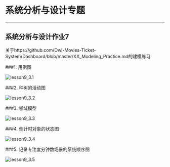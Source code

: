 # 系统分析与设计专题

---



## 系统分析与设计作业7



关于https://github.com/Owl-Movies-Ticket-System/Dashboard/blob/master/XX_Modeling_Practice.md的建模练习



###1. 用例图



![lesson9_3.1](https://starthemoon.github.io/images/lesson9_3.1.png)



###2. 种树的活动图



![lesson9_3.2](https://starthemoon.github.io/images/lesson9_3.2.png)



###3. 领域模型



![lesson9_3.3](https://starthemoon.github.io/images/lesson9_3.3.png)



###4. 倒计时对象的状态图



![lesson9_3.4](https://starthemoon.github.io/images/lesson9_3.4.png)



###5. 记录专注度分钟数场景的系统顺序图



![lesson9_3.5](https://starthemoon.github.io/images/lesson9_3.5.png)

